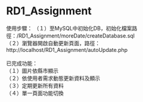 # RD1_Assignment

使用步驟：
（１）至MySQL中初始化DB，初始化檔案路徑：/RD1_Assignment/moreDate/createDatabase.sql<br>
（２）瀏覽器開啟自動更新頁面，路徑：http://localhost/RD1_Assignment/autoUpdate.php<br>
<br>
已完成功能：<br>
（１）圖片依縣市顯示<br>
（２）依使用者需求動態更新資料及顯示<br>
（３）定期更新所有資料<br>
（４）單一頁面功能切換<br>

